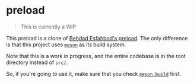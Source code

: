 # preload

> This is currently a WIP

This preload is a clone of [Behdad Esfahbod's preload](http://preload.sf.net).
The only difference is that this project uses [`meson`](https://mesonbuild.com)
as its build system.

Note that this is a work in progress, and the entire codebase is in the root
directory instead of `src/`.

So, if you're going to use it, make sure that you check
[`meson.build`](/meson.build) first.
